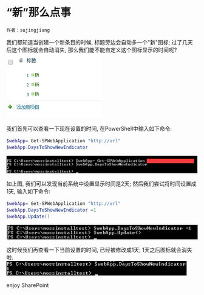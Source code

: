 # “新”那么点事
	作者：sujingjiang

我们都知道当创建一个新条目的时候, 标题旁边会自动多一个"新"图标; 过了几天后这个图标就会自动消失, 那么我们能不能自定义这个图标显示的时间呢?      
![](imgs/20150512.001.png)

我们首先可以查看一下现在设置的时间, 在PowerShell中输入如下命令:
```powershell
$webApp= Get-SPWebApplication "http://url"
$webApp.DaysToShowNewIndicator
```

![](imgs/20150512.002.png)

如上图, 我们可以发现当前系统中设置显示时间是2天; 然后我们尝试将时间设置成1天, 输入如下命令:
```powershell
$webApp= Get-SPWebApplication "http://url"
$webApp.DaysToShowNewIndicator =1
$webApp.Update()
```

![](imgs/20150512.003.png)

这时候我们再查看一下当前设置的时间, 已经被修改成1天; 1天之后图标就会消失啦.      
![](imgs/20150512.004.png)

enjoy SharePoint


